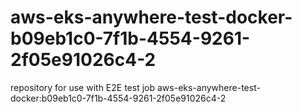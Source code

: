 # aws-eks-anywhere-test-docker-b09eb1c0-7f1b-4554-9261-2f05e91026c4-2
repository for use with E2E test job aws-eks-anywhere-test-docker:b09eb1c0-7f1b-4554-9261-2f05e91026c4-2
